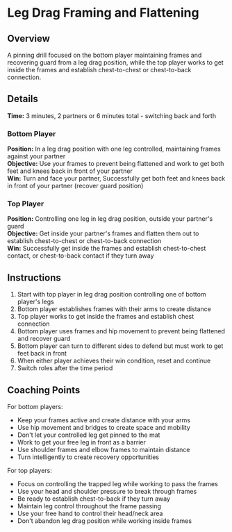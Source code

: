 # Leg Drag Framing and Flattening

## Overview
A pinning drill focused on the bottom player maintaining frames and recovering guard from a leg drag position, while the top player works to get inside the frames and establish chest-to-chest or chest-to-back connection.

## Details
**Time:** 3 minutes, 2 partners or 6 minutes total - switching back and forth  

### Bottom Player
**Position:** In a leg drag position with one leg controlled, maintaining frames against your partner  
**Objective:** Use your frames to prevent being flattened and work to get both feet and knees back in front of your partner  
**Win:** Turn and face your partner, Successfully get both feet and knees back in front of your partner (recover guard position)  

### Top Player
**Position:** Controlling one leg in leg drag position, outside your partner's guard  
**Objective:** Get inside your partner's frames and flatten them out to establish chest-to-chest or chest-to-back connection  
**Win:** Successfully get inside the frames and establish chest-to-chest contact, or chest-to-back contact if they turn away  

## Instructions
1. Start with top player in leg drag position controlling one of bottom player's legs
2. Bottom player establishes frames with their arms to create distance
3. Top player works to get inside the frames and establish chest connection
4. Bottom player uses frames and hip movement to prevent being flattened and recover guard
5. Bottom player can turn to different sides to defend but must work to get feet back in front
6. When either player achieves their win condition, reset and continue
7. Switch roles after the time period

## Coaching Points
For bottom players:
- Keep your frames active and create distance with your arms
- Use hip movement and bridges to create space and mobility
- Don't let your controlled leg get pinned to the mat
- Work to get your free leg in front as a barrier
- Use shoulder frames and elbow frames to maintain distance
- Turn intelligently to create recovery opportunities

For top players:
- Focus on controlling the trapped leg while working to pass the frames
- Use your head and shoulder pressure to break through frames
- Be ready to establish chest-to-back if they turn away
- Maintain leg control throughout the frame passing
- Use your free hand to control their head/neck area
- Don't abandon leg drag position while working inside frames
